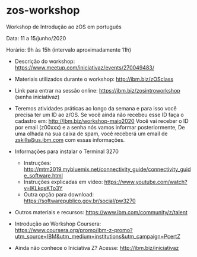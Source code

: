 # zos-workshop

Workshop de Introdução ao zOS em português

Data: 11 a 15/junho/2020

Horário: 9h às 15h (intervalo aproximadamente 11h)

* Descrição do workshop: https://www.meetup.com/iniciativaz/events/270049483/

* Materiais utilizados durante o workshop: http://ibm.biz/zOSclass

* Link para entrar na sessão online: https://ibm.biz/zosintroworkshop (senha iniciativaz) 

* Teremos atividades práticas ao longo da semana e para isso você precisa ter um ID ao z/OS. 
Se você ainda não recebeu esse ID faça o cadastro em: http://ibm.biz/workshop-maio2020
Você vai receber o ID por email (z00xxx) e a senha nós vamos informar posteriormente, 
De uma olhada na sua caixa de spam, você receberá um email de zskills@us.ibm.com com essas informações.

* Informações para instalar o Terminal 3270 
   * Instruções: http://mtm2019.mybluemix.net/connectivity_guide/connectivity_guide_software.html 
   * Instruções explicadas em vídeo: https://www.youtube.com/watch?v=lKLkqsKTo3Y
   * Outra opção para download: https://softwarepublico.gov.br/social/pw3270
   
* Outros materiais e recursos: https://www.ibm.com/community/z/talent
* Introdução ao Workshop Coursera: https://www.coursera.org/promo/ibm-z-promo?utm_source=IBM&utm_medium=institutions&utm_campaign=PcertZ 


* Ainda não conhece o Iniciativa Z? Acesse: http://ibm.biz/iniciativaz



